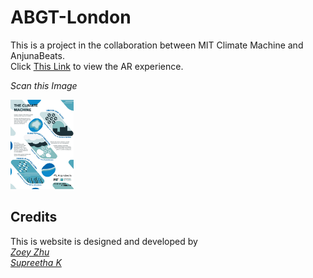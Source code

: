 # ABGT-London

This is a project in the collaboration between MIT Climate Machine and AnjunaBeats.
<br>Click [This Link](https://zy-zhu.github.io/ABGT_london/) to view the AR experience. 

*Scan this Image*

<img src="https://github.com/zy-zhu/ABGT_london/blob/main/static/marker/marker_full.jpg?raw=true" width=20% alt="Poster"></img>


## Credits

This is website is designed and developed by 
<br>*[Zoey Zhu](https://iam-zy.com/)*
<br>*[Supreetha K](https://supreethack.cargo.site/)*
